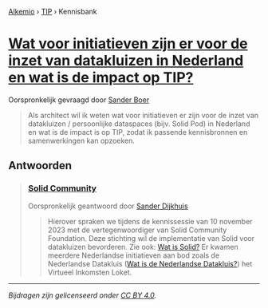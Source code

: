 [Alkemio](https://welcome.alkem.io/) › [TIP](https://alkem.io/tip/dashboard) › Kennisbank
# [Wat voor initiatieven zijn er voor de inzet van datakluizen in Nederland en wat is de impact op TIP?](https://alkem.io/tip/collaboration/watvoorinitiatieve-1713)
Oorspronkelijk gevraagd door [Sander Boer](https://alkem.io/user/sander-boer-499)
>Als architect wil ik weten wat voor initiatieven er zijn voor de inzet van datakluizen / persoonlijke dataspaces (bijv. Solid Pod) in Nederland en wat is de impact is op TIP, zodat ik passende kennisbronnen en samenwerkingen kan opzoeken.
## Antwoorden
>### [Solid Community](https://alkem.io/tip/collaboration/watvoorinitiatieve-1713/posts/solidcommunity-2317)
>Oorspronkelijk geantwoord door [Sander Dijkhuis](https://alkem.io/tip/collaboration/watvoorinitiatieve-1713/posts/solidcommunity-2317)
>>Hierover spraken we tijdens de kennissessie van 10 november 2023 met de vertegenwoordiger van Solid Community Foundation. Deze stichting wil de implementatie van Solid voor datakluizen bevorderen. Zie ook: [Wat is Solid?](https://alkem.io/tip/collaboration/watissolid-6045) Er kwamen meerdere Nederlandse initiatieven aan bod zoals de Nederlandse Datakluis ([Wat is de Nederlandse Datakluis?](https://alkem.io/tip/collaboration/watisdenederlands-7532)) het Virtueel Inkomsten Loket.
* * *
_Bijdragen zijn gelicenseerd onder [CC BY 4.0](https://creativecommons.org/licenses/by/4.0/deed.nl)._
